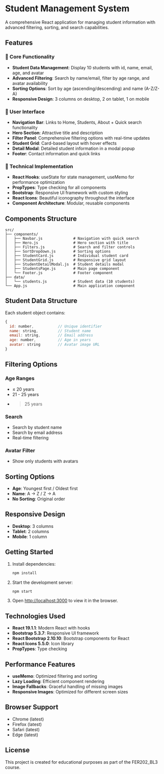 # Student Management System

A comprehensive React application for managing student information with advanced filtering, sorting, and search capabilities.

## Features

### 🎯 Core Functionality
- **Student Data Management**: Display 10 students with id, name, email, age, and avatar
- **Advanced Filtering**: Search by name/email, filter by age range, and avatar availability
- **Sorting Options**: Sort by age (ascending/descending) and name (A-Z/Z-A)
- **Responsive Design**: 3 columns on desktop, 2 on tablet, 1 on mobile

### 🎨 User Interface
- **Navigation Bar**: Links to Home, Students, About + Quick search functionality
- **Hero Section**: Attractive title and description
- **Filter Panel**: Comprehensive filtering options with real-time updates
- **Student Grid**: Card-based layout with hover effects
- **Detail Modal**: Detailed student information in a modal popup
- **Footer**: Contact information and quick links

### 🔧 Technical Implementation
- **React Hooks**: useState for state management, useMemo for performance optimization
- **PropTypes**: Type checking for all components
- **Bootstrap**: Responsive UI framework with custom styling
- **React Icons**: Beautiful iconography throughout the interface
- **Component Architecture**: Modular, reusable components

## Components Structure

```
src/
├── components/
│   ├── Navbar.js              # Navigation with quick search
│   ├── Hero.js                # Hero section with title
│   ├── Filters.js             # Search and filter controls
│   ├── SortDropdown.js        # Sorting options
│   ├── StudentCard.js         # Individual student card
│   ├── StudentGrid.js         # Responsive grid layout
│   ├── StudentDetailModal.js  # Student details modal
│   ├── StudentsPage.js        # Main page component
│   └── Footer.js              # Footer component
├── data/
│   └── students.js            # Student data (10 students)
└── App.js                     # Main application component
```

## Student Data Structure

Each student object contains:
```javascript
{
  id: number,           // Unique identifier
  name: string,         // Student name
  email: string,        // Email address
  age: number,          // Age in years
  avatar: string        // Avatar image URL
}
```

## Filtering Options

### Age Ranges
- ≤ 20 years
- 21 - 25 years  
- > 25 years

### Search
- Search by student name
- Search by email address
- Real-time filtering

### Avatar Filter
- Show only students with avatars

## Sorting Options

- **Age**: Youngest first / Oldest first
- **Name**: A → Z / Z → A
- **No Sorting**: Original order

## Responsive Design

- **Desktop**: 3 columns
- **Tablet**: 2 columns  
- **Mobile**: 1 column

## Getting Started

1. Install dependencies:
   ```bash
   npm install
   ```

2. Start the development server:
   ```bash
   npm start
   ```

3. Open [http://localhost:3000](http://localhost:3000) to view it in the browser.

## Technologies Used

- **React 19.1.1**: Modern React with hooks
- **Bootstrap 5.3.7**: Responsive UI framework
- **React Bootstrap 2.10.10**: Bootstrap components for React
- **React Icons 5.5.0**: Icon library
- **PropTypes**: Type checking

## Performance Features

- **useMemo**: Optimized filtering and sorting
- **Lazy Loading**: Efficient component rendering
- **Image Fallbacks**: Graceful handling of missing images
- **Responsive Images**: Optimized for different screen sizes

## Browser Support

- Chrome (latest)
- Firefox (latest)
- Safari (latest)
- Edge (latest)

## License

This project is created for educational purposes as part of the FER202_BL3 course.
